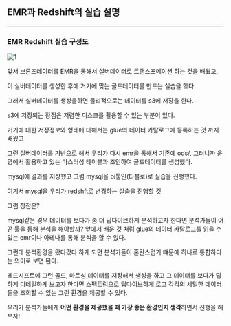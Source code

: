 ## EMR과 Redshift의 실습 설명

---

### EMR Redshift 실습 구성도

![1](https://user-images.githubusercontent.com/86764734/164909994-a7370020-97df-4ff7-8bb9-cb9155f162e3.png)

앞서 브론즈데이터를 EMR을 통해서 실버데이터로 트랜스포메이션 하는 것을 배웠고,

이 실버데이터를 생성한 후에 거기에 맞는 골드데이터를 만드는 실습을 했다. 

그래서 실버데이터를 생성을하면 물리적으로는 데이터를 s3에 저장을 한다. 

s3에 저장되는 장점은 저렴한 디스크를 활용할 수 있는 부분이 있다. 

거기에 대한 저장정보와 형태에 대해서는 glue의 데이터 카탈로그에 등록하는 것 까지 배웠고

그런 실버데이터를 기반으로 해서 우리가 다시 emr을 통해서 기존에 ods/, 그러니까 운영에서 활용하고 있는 마스터성 테이블과 조인하여 골드데이터를 생성했다. 

mysql에 결과를 저장했고 그럼 mysql을 bi툴인(타블로)로 실습을 진행했다. 

여기서 mysql을 우리가 redshft로 변경하는 실습을 진행할 것 

그럼 장점은?

mysql같은 경우 데이터를 보다가 좀 더 딥다이브하게 분석하고자 한다면 분석가들이 어떤 툴을 통해 분석을 해야할까? 앞에서 배운 것 처럼 glue의 데이터 카탈로그를 읽을 수 있는 emr이나 아테나를 통해 분석을 할 수 있다.

그런데 분석환경을 왔다갔다 하게 되면 분석가들이 혼란스럽기 떄문에 하나로 통합하다는 의미로 보면 된다.

레드시프트에 그런 골드, 마트성 데이터를 저장해서 생성을 하고 그 데이터를 보다가 딥하게 디테일하게 보고자 한다면 스펙트럼으로 딥다이브하게 로그 각각의 세밀한 데이터들을 조회할 수 있는 그런 환경을 제공할 수 있다.


우리가 분석가들에게 **어떤 환경을 제공했을 때 가장 좋은 환경인지 생각**하면서 진행을 해보자!